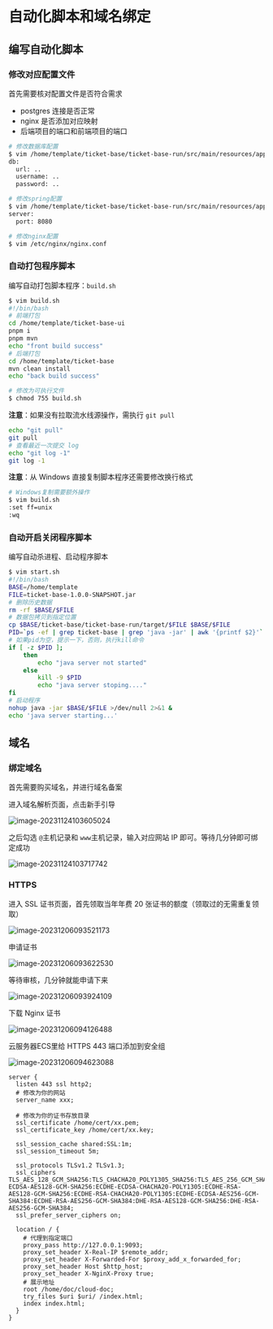 # 自动化脚本和域名绑定

## 编写自动化脚本

### 修改对应配置文件

首先需要核对配置文件是否符合需求

- postgres 连接是否正常
- nginx 是否添加对应映射
- 后端项目的端口和前端项目的端口

```bash
# 修改数据库配置
$ vim /home/template/ticket-base/ticket-base-run/src/main/resources/application-pg-dev.yml
db:
  url: ..
  username: ..
  password: ..

# 修改spring配置
$ vim /home/template/ticket-base/ticket-base-run/src/main/resources/application.yml
server:
  port: 8080

# 修改nginx配置
$ vim /etc/nginx/nginx.conf
```

### 自动打包程序脚本

编写自动打包脚本程序：`build.sh`

```bash
$ vim build.sh
#!/bin/bash
# 前端打包
cd /home/template/ticket-base-ui
pnpm i
pnpm mvn
echo "front build success"
# 后端打包
cd /home/template/ticket-base
mvn clean install
echo "back build success"

# 修改为可执行文件
$ chmod 755 build.sh
```

**注意**：如果没有拉取流水线源操作，需执行 `git pull`

```bash
echo "git pull"
git pull
# 查看最近一次提交 log
echo "git log -1"
git log -1 
```

**注意**：从 Windows 直接复制脚本程序还需要修改换行格式

```bash
# Windows复制需要额外操作
$ vim build.sh
:set ff=unix
:wq
```

### 自动开启关闭程序脚本

编写自动杀进程、启动程序脚本

```bash
$ vim start.sh
#!/bin/bash
BASE=/home/template
FILE=ticket-base-1.0.0-SNAPSHOT.jar
# 删除历史数据
rm -rf $BASE/$FILE
# 数据包拷贝到指定位置
cp $BASE/ticket-base/ticket-base-run/target/$FILE $BASE/$FILE
PID=`ps -ef | grep ticket-base | grep 'java -jar' | awk '{printf $2}'`
# 如果pid为空，提示一下，否则，执行kill命令
if [ -z $PID ];
	then
		echo "java server not started"
	else
		kill -9 $PID
		echo "java server stoping...."
fi
# 启动程序
nohup java -jar $BASE/$FILE >/dev/null 2>&1 &
echo 'java server starting...'
```

## 域名

### 绑定域名

首先需要购买域名，并进行域名备案

进入域名解析页面，点击新手引导

![image-20231124103605024](https://gitee.com/lilyn/pic/raw/master/lagoulearn-img/image-20231124103605024.png)

之后勾选 `@`主机记录和 `www`主机记录，输入对应网站 IP 即可。等待几分钟即可绑定成功

![image-20231124103717742](https://gitee.com/lilyn/pic/raw/master/lagoulearn-img/image-20231124103717742.png)

### HTTPS

进入 SSL 证书页面，首先领取当年年费 20 张证书的额度（领取过的无需重复领取）

![image-20231206093521173](https://gitee.com/lilyn/pic/raw/master/lagoulearn-img/image-20231206093521173.png)

申请证书

![image-20231206093622530](https://gitee.com/lilyn/pic/raw/master/lagoulearn-img/image-20231206093622530.png)

等待审核，几分钟就能申请下来

![image-20231206093924109](https://gitee.com/lilyn/pic/raw/master/lagoulearn-img/image-20231206093924109.png)

下载 Nginx 证书

![image-20231206094126488](https://gitee.com/lilyn/pic/raw/master/lagoulearn-img/image-20231206094126488.png)

云服务器ECS里给 HTTPS 443 端口添加到安全组

![image-20231206094623088](https://gitee.com/lilyn/pic/raw/master/lagoulearn-img/image-20231206094623088.png)

```nginx
server {
  listen 443 ssl http2;
  # 修改为你的网站
  server_name xxx;

  # 修改为你的证书存放目录
  ssl_certificate /home/cert/xx.pem;
  ssl_certificate_key /home/cert/xx.key;

  ssl_session_cache shared:SSL:1m;
  ssl_session_timeout 5m;

  ssl_protocols TLSv1.2 TLSv1.3;
  ssl_ciphers TLS_AES_128_GCM_SHA256:TLS_CHACHA20_POLY1305_SHA256:TLS_AES_256_GCM_SHA384:TLS_AES_128_CCM_SHA256:TLS_AES_128_CCM_8_SHA256:ECDHE-ECDSA-AES128-GCM-SHA256:ECDHE-ECDSA-CHACHA20-POLY1305:ECDHE-RSA-AES128-GCM-SHA256:ECDHE-RSA-CHACHA20-POLY1305:ECDHE-ECDSA-AES256-GCM-SHA384:ECDHE-RSA-AES256-GCM-SHA384:DHE-RSA-AES128-GCM-SHA256:DHE-RSA-AES256-GCM-SHA384;
  ssl_prefer_server_ciphers on;

  location / {
    # 代理到指定端口
    proxy_pass http://127.0.0.1:9093;
    proxy_set_header X-Real-IP $remote_addr;
    proxy_set_header X-Forwarded-For $proxy_add_x_forwarded_for;
    proxy_set_header Host $http_host;
    proxy_set_header X-NginX-Proxy true;
    # 展示地址
    root /home/doc/cloud-doc;
    try_files $uri $uri/ /index.html;
    index index.html;
  }
}
```

